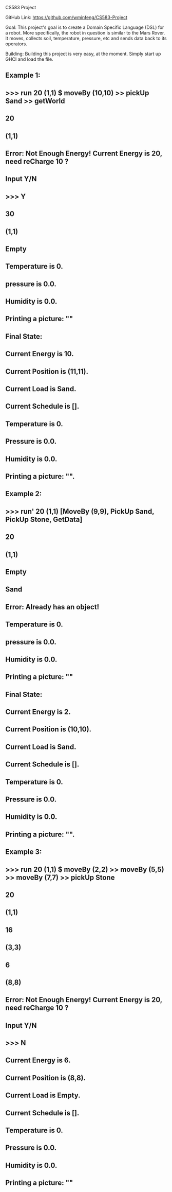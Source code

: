 CS583 Project

GitHub Link: https://github.com/wminfeng/CS583-Project

Goal: This project's goal is to create a Domain Specific Language (DSL) for a robot. More specifically, the robot in question is similar to the Mars Rover. It moves, collects soil, temperature, pressure, etc and sends data back to its operators.

Building: Building this project is very easy, at the moment. Simply start up GHCI and load the file.


## Example 1:
## >>> run 20 (1,1) $ moveBy (10,10) >> pickUp Sand >> getWorld
## 20
## (1,1) 
## Error: Not Enough Energy! Current Energy is 20, need reCharge 10 ?
## Input Y/N
## >>> Y
## 30
## (1,1)
## Empty
## Temperature is 0.
## pressure is 0.0.
## Humidity is 0.0.
## Printing a picture: ""
##
## Final State:
## Current Energy is 10.
## Current Position is (11,11).
## Current Load is Sand.
## Current Schedule is [].
## Temperature is 0.
## Pressure is 0.0.
## Humidity is 0.0.
## Printing a picture: "".

## Example 2:
## >>> run' 20 (1,1) [MoveBy (9,9), PickUp Sand, PickUp Stone, GetData]
## 20
## (1,1)
## Empty
## Sand
## Error: Already has an object!
## Temperature is 0.
## pressure is 0.0.
## Humidity is 0.0.
## Printing a picture: ""
##
## Final State:
## Current Energy is 2.
## Current Position is (10,10).
## Current Load is Sand.
## Current Schedule is [].
## Temperature is 0.
## Pressure is 0.0.
## Humidity is 0.0.
## Printing a picture: "".

## Example 3:
## >>> run 20 (1,1) $ moveBy (2,2) >> moveBy (5,5) >> moveBy (7,7) >> pickUp Stone
## 20
## (1,1)
## 16
## (3,3)
## 6
## (8,8)
## Error: Not Enough Energy! Current Energy is 20, need reCharge 10 ?
## Input Y/N
## >>> N
## 
## Current Energy is 6.
## Current Position is (8,8).
## Current Load is Empty.
## Current Schedule is [].
## Temperature is 0.
## Pressure is 0.0.
## Humidity is 0.0.
## Printing a picture: ""